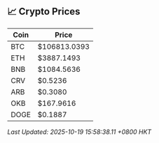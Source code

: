 ## 📈 Crypto Prices

| Coin | Price |
| ---- | ----- |
| BTC | $106813.0393 |
| ETH | $3887.1493 |
| BNB | $1084.5636 |
| CRV | $0.5236 |
| ARB | $0.3080 |
| OKB | $167.9616 |
| DOGE | $0.1887 |

_Last Updated: 2025-10-19 15:58:38.11 +0800 HKT_